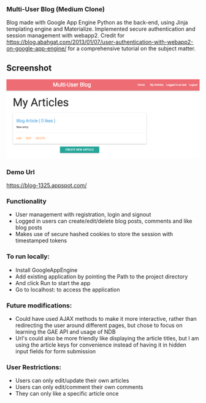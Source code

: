 ### Multi-User Blog (Medium Clone)
Blog made with Google App Engine Python as the back-end, using Jinja templating engine and Materialize. 
Implemented secure authentication and session management with webapp2.
Credit for https://blog.abahgat.com/2013/01/07/user-authentication-with-webapp2-on-google-app-engine/
for a comprehensive tutorial on the subject matter.

## Screenshot
![Screenshot](screenshot.png)

### Demo Url
https://blog-1325.appspot.com/

### Functionality
- User management with registration, login and signout
- Logged in users can create/edit/delete blog posts, comments and like blog posts
- Makes use of secure hashed cookies to store the session with timestamped tokens 

### To run locally:
- Install GoogleAppEngine
- Add existing application by pointing the Path to the project directory
- And click Run to start the app
- Go to localhost:<port> to access the application

### Future modifications:
- Could have used AJAX methods to make it more interactive, rather than redirecting the user around 
	different pages, but chose to focus on learning the GAE API and usage of NDB
- Url's could also be more friendly like displaying the article titles, but I am using the article keys for convenience
	instead of having it in hidden input fields for form submission

### User Restrictions:
- Users can only edit/update their own articles
- Users can only edit/comment their own comments
- They can only like a specific article once
